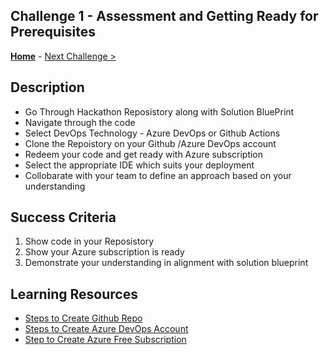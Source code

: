 ## Challenge 1 - Assessment and Getting Ready for Prerequisites

**[Home](https://github.com/jethanivijay/devopswithgithubhack)** - [Next Challenge >](./Challenge02.md)


## Description

- Go Through Hackathon Reposistory along with Solution BluePrint
- Navigate through the code
- Select DevOps Technology  - Azure DevOps or Github Actions
- Clone the Repoistory on your Github /Azure DevOps account
- Redeem your code and get ready with Azure subscription
- Select the appropriate IDE which suits your deployment
- Collobarate with your team to define an approach based on your understanding
   

## Success Criteria

1. Show code in your Reposistory
2. Show your Azure subscription is ready
3. Demonstrate your understanding in alignment with solution blueprint

## Learning Resources

- [Steps to Create Github Repo](https://docs.github.com/en/get-started/quickstart/create-a-repo)
- [Steps to Create Azure DevOps Account](https://docs.microsoft.com/en-us/azure/devops/user-guide/sign-up-invite-teammates?view=azure-devops)
- [Step to Create Azure Free Subscription](https://azure.microsoft.com/en-us/free/)
